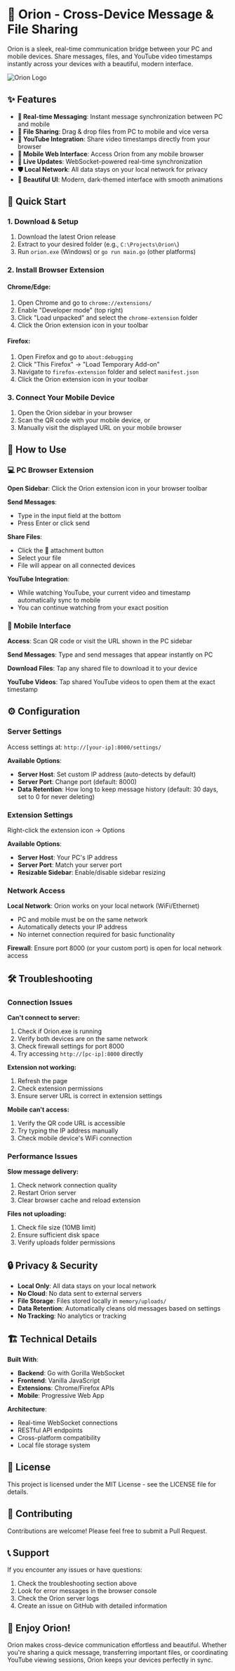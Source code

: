 # 🌟 Orion - Cross-Device Message & File Sharing

Orion is a sleek, real-time communication bridge between your PC and mobile devices. Share messages, files, and YouTube video timestamps instantly across your devices with a beautiful, modern interface.

![Orion Logo](icon.ico)

## ✨ Features

- **💬 Real-time Messaging**: Instant message synchronization between PC and mobile
- **📁 File Sharing**: Drag & drop files from PC to mobile and vice versa
- **🎥 YouTube Integration**: Share video timestamps directly from your browser
- **📱 Mobile Web Interface**: Access Orion from any mobile browser
- **🔄 Live Updates**: WebSocket-powered real-time synchronization
- **🛡️ Local Network**: All data stays on your local network for privacy
- **🎨 Beautiful UI**: Modern, dark-themed interface with smooth animations

## 🚀 Quick Start

### 1. Download & Setup

1. Download the latest Orion release
2. Extract to your desired folder (e.g., `C:\Projects\Orion\`)
3. Run `orion.exe` (Windows) or `go run main.go` (other platforms)

### 2. Install Browser Extension

#### Chrome/Edge:
1. Open Chrome and go to `chrome://extensions/`
2. Enable "Developer mode" (top right)
3. Click "Load unpacked" and select the `chrome-extension` folder
4. Click the Orion extension icon in your toolbar

#### Firefox:
1. Open Firefox and go to `about:debugging`
2. Click "This Firefox" → "Load Temporary Add-on"
3. Navigate to `firefox-extension` folder and select `manifest.json`
4. Click the Orion extension icon in your toolbar

### 3. Connect Your Mobile Device

1. Open the Orion sidebar in your browser
2. Scan the QR code with your mobile device, or
3. Manually visit the displayed URL on your mobile browser

## 📖 How to Use

### 💻 PC Browser Extension

**Open Sidebar**: Click the Orion extension icon in your browser toolbar

**Send Messages**: 
- Type in the input field at the bottom
- Press Enter or click send

**Share Files**:
- Click the 📎 attachment button
- Select your file
- File will appear on all connected devices

**YouTube Integration**:
- While watching YouTube, your current video and timestamp automatically sync to mobile
- You can continue watching from your exact position

### 📱 Mobile Interface

**Access**: Scan QR code or visit the URL shown in the PC sidebar

**Send Messages**: Type and send messages that appear instantly on PC

**Download Files**: Tap any shared file to download it to your device

**YouTube Videos**: Tap shared YouTube videos to open them at the exact timestamp

## ⚙️ Configuration

### Server Settings

Access settings at: `http://[your-ip]:8000/settings/`

**Available Options**:
- **Server Host**: Set custom IP address (auto-detects by default)
- **Server Port**: Change port (default: 8000)
- **Data Retention**: How long to keep message history (default: 30 days, set to 0 for never deleting)

### Extension Settings

Right-click the extension icon → Options

**Available Options**:
- **Server Host**: Your PC's IP address
- **Server Port**: Match your server port
- **Resizable Sidebar**: Enable/disable sidebar resizing

### Network Access

**Local Network**: Orion works on your local network (WiFi/Ethernet)
- PC and mobile must be on the same network
- Automatically detects your IP address
- No internet connection required for basic functionality

**Firewall**: Ensure port 8000 (or your custom port) is open for local network access


## 🛠️ Troubleshooting

### Connection Issues

**Can't connect to server:**
1. Check if Orion.exe is running
2. Verify both devices are on the same network
3. Check firewall settings for port 8000
4. Try accessing `http://[pc-ip]:8000` directly

**Extension not working:**
1. Refresh the page
2. Check extension permissions
3. Ensure server URL is correct in extension settings

**Mobile can't access:**
1. Verify the QR code URL is accessible
2. Try typing the IP address manually
3. Check mobile device's WiFi connection

### Performance Issues

**Slow message delivery:**
1. Check network connection quality
2. Restart Orion server
3. Clear browser cache and reload extension

**Files not uploading:**
1. Check file size (10MB limit)
2. Ensure sufficient disk space
3. Verify uploads folder permissions

## 🔒 Privacy & Security

- **Local Only**: All data stays on your local network
- **No Cloud**: No data sent to external servers
- **File Storage**: Files stored locally in `memory/uploads/`
- **Data Retention**: Automatically cleans old messages based on settings
- **No Tracking**: No analytics or tracking

## 🏗️ Technical Details

**Built With**:
- **Backend**: Go with Gorilla WebSocket
- **Frontend**: Vanilla JavaScript
- **Extensions**: Chrome/Firefox APIs
- **Mobile**: Progressive Web App

**Architecture**:
- Real-time WebSocket connections
- RESTful API endpoints
- Cross-platform compatibility
- Local file storage system

## 📝 License

This project is licensed under the MIT License - see the LICENSE file for details.

## 🤝 Contributing

Contributions are welcome! Please feel free to submit a Pull Request.

## 📞 Support

If you encounter any issues or have questions:

1. Check the troubleshooting section above
2. Look for error messages in the browser console
3. Check the Orion server logs
4. Create an issue on GitHub with detailed information

## 🎉 Enjoy Orion!

Orion makes cross-device communication effortless and beautiful. Whether you're sharing a quick message, transferring important files, or coordinating YouTube viewing sessions, Orion keeps your devices perfectly in sync.
